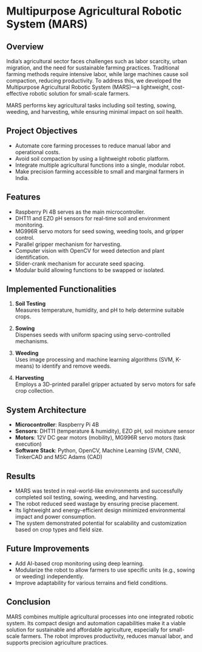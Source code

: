 
# Multipurpose Agricultural Robotic System (MARS)

## Overview

India’s agricultural sector faces challenges such as labor scarcity, urban migration, and the need for sustainable farming practices. Traditional farming methods require intensive labor, while large machines cause soil compaction, reducing productivity. To address this, we developed the Multipurpose Agricultural Robotic System (MARS)—a lightweight, cost-effective robotic solution for small-scale farmers.

MARS performs key agricultural tasks including soil testing, sowing, weeding, and harvesting, while ensuring minimal impact on soil health.

## Project Objectives

- Automate core farming processes to reduce manual labor and operational costs.
- Avoid soil compaction by using a lightweight robotic platform.
- Integrate multiple agricultural functions into a single, modular robot.
- Make precision farming accessible to small and marginal farmers in India.

## Features

- Raspberry Pi 4B serves as the main microcontroller.
- DHT11 and EZO pH sensors for real-time soil and environment monitoring.
- MG996R servo motors for seed sowing, weeding tools, and gripper control.
- Parallel gripper mechanism for harvesting.
- Computer vision with OpenCV for weed detection and plant identification.
- Slider-crank mechanism for accurate seed spacing.
- Modular build allowing functions to be swapped or isolated.

## Implemented Functionalities

1. **Soil Testing**  
   Measures temperature, humidity, and pH to help determine suitable crops.

2. **Sowing**  
   Dispenses seeds with uniform spacing using servo-controlled mechanisms.

3. **Weeding**  
   Uses image processing and machine learning algorithms (SVM, K-means) to identify and remove weeds.

4. **Harvesting**  
   Employs a 3D-printed parallel gripper actuated by servo motors for safe crop collection.

## System Architecture

- **Microcontroller**: Raspberry Pi 4B  
- **Sensors**: DHT11 (temperature & humidity), EZO pH, soil moisture sensor  
- **Motors**: 12V DC gear motors (mobility), MG996R servo motors (task execution)  
- **Software Stack**: Python, OpenCV, Machine Learning (SVM, CNN), TinkerCAD and MSC Adams (CAD)

## Results

- MARS was tested in real-world-like environments and successfully completed soil testing, sowing, weeding, and harvesting.
- The robot reduced seed wastage by ensuring precise placement.
- Its lightweight and energy-efficient design minimized environmental impact and power consumption.
- The system demonstrated potential for scalability and customization based on crop types and field size.

## Future Improvements

- Add AI-based crop monitoring using deep learning.
- Modularize the robot to allow farmers to use specific units (e.g., sowing or weeding) independently.
- Improve adaptability for various terrains and field conditions.

## Conclusion

MARS combines multiple agricultural processes into one integrated robotic system. Its compact design and automation capabilities make it a viable solution for sustainable and affordable agriculture, especially for small-scale farmers. The robot improves productivity, reduces manual labor, and supports precision agriculture practices.

